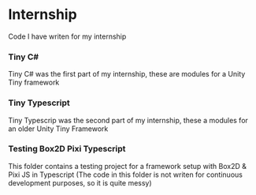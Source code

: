 # Internship
Code I have writen for my internship

### Tiny C#
Tiny C# was the first part of my internship, these are modules for a Unity Tiny framework

### Tiny Typescript
Tiny Typescrip was the second part of my internship, these a modules for an older Unity Tiny Framework

### Testing Box2D Pixi Typescript
This folder contains a testing project for a framework setup with Box2D & Pixi JS in Typescript
(The code in this folder is not writen for continuous development purposes, so it is quite messy)
